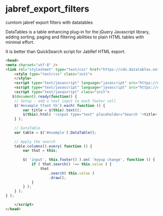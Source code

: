 # jabref_export_filters
cumtom jabref export filters with datatables

DataTables is a table enhancing plug-in for the jQuery Javascript library, adding sorting, paging and filtering abilities to plain HTML tables with minimal effort. 

It is better than QuickSearch script for JabRef HTML export.

```html
<head>
<meta charset="utf-8" />
<link rel="stylesheet" type="text/css" href="https://cdn.datatables.net/1.10.19/css/jquery.dataTables.min.css">
    <style type="text/css" class="init">
    </style>
    <script type="text/javascript" language="javascript" src="https://code.jquery.com/jquery-3.3.1.js"></script>
    <script type="text/javascript" language="javascript" src="https://cdn.datatables.net/1.10.19/js/jquery.dataTables.min.js"></script>
    <script type="text/javascript" class="init">
   $(document).ready(function() {
    // Setup - add a text input to each footer cell
    $('#example tfoot th').each( function () {
        var title = $(this).text();
        $(this).html( '<input type="text" placeholder="Search '+title+'" />' );
    } );
 
    // DataTable
    var table = $('#example').DataTable();
 
    // Apply the search
    table.columns().every( function () {
        var that = this;
 
        $( 'input', this.footer() ).on( 'keyup change', function () {
            if ( that.search() !== this.value ) {
                that
                    .search( this.value )
                    .draw();
            }
        } );
    } );
} );

    </script>
</head>
```
